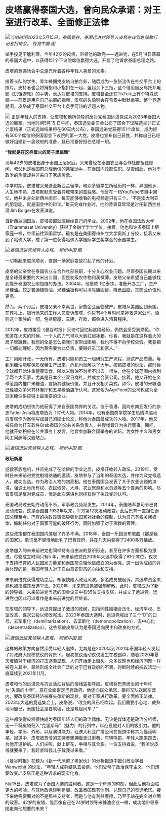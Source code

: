 # 皮塔赢得泰国大选，曾向民众承诺：对王室进行改革、全面修正法律

![](https://inews.gtimg.com/om_bt/OJHeNUFOFA65UCQ0MzCbxv9QPMRvCN1_Op-9aHIyldwygAA/1000)_当地时间2023年5月15日，泰国曼谷，泰国远进党领导人皮塔在该党总部举行记者招待会。
视觉中国 图_

举手投足干脆利落，今年42岁的皮塔，带领他的政党——远进党，在5月14日落幕的泰国大选中，以获得151个下议院席位赢得大选，开启了他谋求泰国总理之路。

皮塔的竞选场合中总是充斥着各种年轻人喜爱的元素。

排着长队的学生、青年蜂拥找皮塔自拍合影，随后成为一张张流传在社交平台上的照片。支持者也会将拇指和小指扣在一起，竖起余下三指，这个借用自反乌托邦电影《饥饿游戏》的手势，表达对皮塔的支持。皮塔甚至还在TikTolk上有个特殊滤镜——前景是用户自己拍摄的视频，皮塔的头像则会在背景中默默微笑。整个竞选期间，皮塔成了泰国社交平台上炙手可热的话题人物。

![](https://inews.gtimg.com/om_bt/OdB4KZUCrI-N1iePXIo-r4rQuMiUgv3vVzMAUZtBNzcXcAA/1000)
正是年轻人的支持，让皮塔和他所领导的反对党泰国远进党成为2023年泰国大选的赢家。当地时间5月15
日午间，泰国选举委员会公布了国会下议院选举非正式计票结果（正式选举结果将在60天内公布），泰国远进党获得151个席位，成为拥有500个席位的泰国国会下议院的第一大党。皮塔也宣布自己获胜，并称自己已经做好组建新一届政府的准备，且已准备好担任总理一职。

**“我就是在这样着火的房子里跳舞”**

现年42岁的皮塔出身于泰国上层家庭。父亲曾经在泰国农业与合作社部担任顾问，叔父也是泰国前总理他信的亲密助手，在泰国内政部任职。尽管如此，他对于政治的热情却并非来自于家族传承。

中学时期，皮塔被父亲送至新西兰留学。和众多留学生所经历的一样，异国他乡、人生地不熟，皮塔默默忍受着异域带来的孤独感。他曾在一档YouTube节目中回忆，他并未身处新西兰闹市，每天能够收看的电视频道只有三个。“不是澳大利亚的肥皂剧，就是国会中的辩论。”每天完成作业时，他的背景音常常是时任新西兰总理Jim
Bolger在发表演说。

自新西兰回国后，皮塔按部就班继续自己的学业。2002年，他在泰国法政大学（Thammasat
University）获得了金融学学士学位。接着，他也和许多泰国上层家庭一样，继续前往异国留学。最初是在美国得州州立大学奥斯丁分校，接着又来到了哈佛大学，成了第一位获得哈佛大学国际学生奖学金的泰国学生。

![](https://inews.gtimg.com/om_bt/OWvc9dmAbNcl1_P6tRYF79eIrLRyyCZhenXUWYK9Lho64AA/1000)_泰国远进党领导人皮塔。
视觉中国 图_

一切看起来顺风顺水，直到一场家庭变故打乱了他的计划。

皮塔的父亲曾在泰国农业与合作社部任职，十分关心农业问题。尽管泰国长期以来是全球最重要的大米出口国，但是初级农作物利润微薄。皮塔父亲希望自己能够找到提升泰国农业附加值的办法。2004年，他借款
1亿泰铢，准备开办工厂，生产米糠油。较之普通植物油，米糠油据称可以清除胆固醇、降低血脂，其商业价值也更高。

然而，两个月后，皮塔父亲不幸离世，家族企业面临破产。皮塔从美国回到泰国。在葬礼上，银行派来的工作人员告诉皮塔，你只有4个月时间来拯救这家公司，否则这个家族的一切，包括房屋、车辆、存款，都会进入清算程序。

2012年，皮塔接受《曼谷时报》采访时回忆起这段经历，仍然会感受到恐慌。“你知道在火灾的时候，一个人的力气可以大到扛起冰箱。你看，我就是在这样着火的房子里跳舞。我想的全是怎么把我们家带出困境，我也不得不向学校告假。我要把一切都处理好，因为我需要为此负责，要顾好员工和家人。”

工厂刚刚开张，一无所有。皮塔只能和员工一起研究生产流程，测试产品质量。等到米糠油能够保质保量生产出来，危机也就解决了大半。按照皮塔的说法，那时候全球都开始注重健康饮食，所以米糠油不愁卖不出去。很快，他在全球范围内找到了两个大买家，尤其是日本企业双日商社，并成立合资公司。接着，他又开始在全球范围内推广米糠油，宣扬其健康价值，并且开发相关菜式。如今，皮塔的米糠油已经被众多米其林餐厅和五星级酒店所认可。这家名为AgriFood的公司也成为全球米糠油供应链上最重要的企业。

皮塔的成功很快为他获得了来自泰国商界的关注。位于香港、面向东南亚发行的杂志Tatler Asia将皮塔选为
T时代人物。2014年，也有泰国商学院学生热情洋溢地将皮塔作为案例写成自己的硕士论文，称他为泰国最成功的人物。2017年，他又被任命为打车软件Grab泰国的公共关系负责人，并慢慢晋升为执行董事。期间，他就开始积极在公共事务上发言。他曾参加联合国举办的论坛，为女性主义和男女同工同酬等议题站台。

![](https://inews.gtimg.com/om_bt/OrhWiEvt92zreaofj6nKWzvcJNPdaQ8PdFikPmhuMnwO4AA/1000)_泰国远进党领导人皮塔。
视觉中国 图_

**政坛新星**

拯救家族危机，并且完成了在哈佛的学业之后，皮塔开始转入政坛。2019年，受时任未来前进党党魁塔纳通的邀请，皮塔参与了当年的泰国大选，并作为政党候选人，成功当选。作为政治人物的初亮相，他在泰国国会发表了关于农业议题的演讲，强调土地所有权、农民债务、大麻、农业旅游和水资源等五个要素的影响。尽管皮塔是反对党成员，但是此次演讲也同样获得了执政党的认可。

泰国政局过去始终动荡不断，军事政变频频发生。2014年，泰国陆军总司令巴育发动政变，这是泰国自
1932年以来，军方第12次发动政变。此后巴育一直担任泰国总理至今。巴育的执政政策倡导强化国家对社会的控制，认为自己有权关闭媒体，抑制任何对于国家可能的破坏行为，同时加强了对于佛教的管理。

这些政策都在泰国国内激起了许多不满。2018年，泰国一乐团发布歌曲《那是我的国家》。歌词毫不留情地批判了巴育政府，并在几天内获得了2400多万播放。

皮塔加入的未来前进党也同样持有自由派的意识形态，甚至在许多方面都极为激进。尽管成立时间只有5
年，未来前进党在2019年大选中获得了81个席位，仅次于支持巴育的人民国家力量党和泰国前总理他信成立的为泰党。这一出色成绩的背后体现的是，泰国年轻人对于自由意识形态的向往和支持。

未来前进党获得成功之后，却很快陷入政治风波。多名成员被起诉，其选举资金来源也被指控违反选举法。2020年，未来前进党被强制解散。此时，皮塔成为了新的领导者。未来前进党当选的国会议员中有55位支持皮塔，并成立了远进党。远进党也因此可以看作是未来前进党的后继者。

在皮塔的领导下，远进党提出了激进的政纲，包括同性婚姻合法化、经济平权、王室改革、谋求公投以修改宪法。2023年泰国大选时，远进党喊出了三个“D”的口号，去军事化（demilitarization）、去垄断化（demonopolization）、去中心化（decentralization）。这些都被皮塔认为是泰国通向民主和改良的方式。

![](https://inews.gtimg.com/om_bt/OabtXWkx2QWukb1PJdo-KqpM_GF6zrd5a3LKAipGdQmzAAA/1000)_泰国远进党领导人皮塔。 视觉中国 图_

这样的政策方向自然深受年轻人追捧，尤其是在2020年到2021年泰国年轻人发起了对政府大规模抗议的背景下。起初抗议活动仅仅发生在校园中，随着2020年夏天疫情对于经济的打击逐渐显现，人们开始走上街头。众多议题也和经济问题一样被卷入其中，最终形成全社会广泛的对于巴育政府的不满。时断时续的抗议活动一直延续到2021年11月。

皮塔和他的远进党与抗议活动背后的情绪遥相呼应。皮塔将巴育统治的十年称为“失落的十年”，意在全面否定巴育政府。他还向民众承诺，要将军队送回军营内，要改变泰国经济被寡头垄断的现状，要对王室进行改革，要全面修正法律。2023年大选的竞选集会上，皮塔说，“改变的风已经吹起。我们需要小心地、成熟地问自己，泰国社会是要筑墙，还是筑起风车？”

这些都使得皮塔很快成为泰国年轻人们的政治偶像。无论是媒体还是政治分析师，无一不将皮塔归入“克里斯马”（魅力）的行列中，以凸显他对人们的吸引力。他的年轻、学历、外形，以及演讲能力，让澳大利亚广播公司在报道中称其为摇滚明星。报道中，皮塔被热情的支持者簇拥着走过街巷，车辆鸣笛、年轻人跑来跑去，为他开道护航。人们尖叫、献上鲜花，争相与其合影。一位支持者说，“我听说皮塔就要来了，我赶紧叫我儿子载我过来看。”

《曼谷时报》在题为《新一代厌倦了老家伙》的分析报道中援引政治学者 Wanwichit
的说法，“年轻人成群结队去投票。他们受够了政治保守主义，他们想要改变。”皮塔正是这种诉求的现实化身。

5月15日，皮塔成为了泰国大选的胜利者。这是一个辉煌的时刻，但此后他将面临更大的考验。与其他政党谈判组阁、改革泰国现有体制、兑现自己的竞选承诺。接下来他需要面对的不是那些支持者，而是与他有利益摩擦，乃至于站在完全对立面的政客。42岁的皮塔，能否像自己在24岁时领导米糠油企业一样，成功地带领泰国走向他想要的未来？

